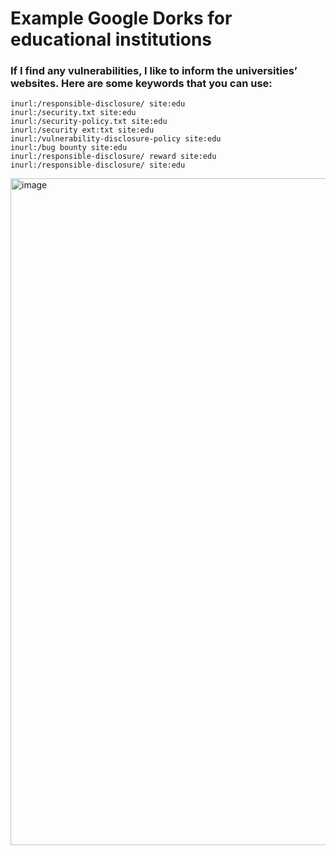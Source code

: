 
# Example Google Dorks for educational institutions

### If I find any vulnerabilities, I like to inform the universities’ websites. Here are some keywords that you can use:


````
inurl:/responsible-disclosure/ site:edu
inurl:/security.txt site:edu
inurl:/security-policy.txt site:edu
inurl:/security ext:txt site:edu
inurl:/vulnerability-disclosure-policy site:edu
inurl:/bug bounty site:edu
inurl:/responsible-disclosure/ reward site:edu
inurl:/responsible-disclosure/ site:edu
````
<img width="1067" alt="image" src="https://github.com/emreYbs/InfoSec-Projects/assets/59505246/04a422c9-1a9c-4ece-a511-573e6a46ee98">
